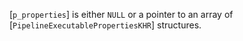 [`p_properties`] is either `NULL` or a pointer to an array of
[`PipelineExecutablePropertiesKHR`] structures.